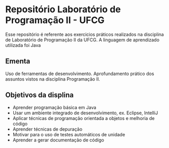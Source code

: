 # Repositório Laboratório de Programação II - UFCG

Esse repositório é referente aos exercicios práticos realizados na disciplina de Laboratório de Programação II da UFCG.
A linguagem de aprendizado utilizada foi Java

## Ementa
Uso de ferramentas de desenvolvimento. Aprofundamento prático dos assuntos vistos na disciplina Programação II.

## Objetivos da displina

* Aprender programação básica em Java
* Usar um ambiente integrado de desenvolvimento, ex. Eclipse, IntelliJ
* Aplicar técnicas de programação orientada a objetos e melhoria de código
* Aprender técnicas de depuração
* Motivar para o uso de testes automáticos de unidade
* Aprender a gerar documentação de código

